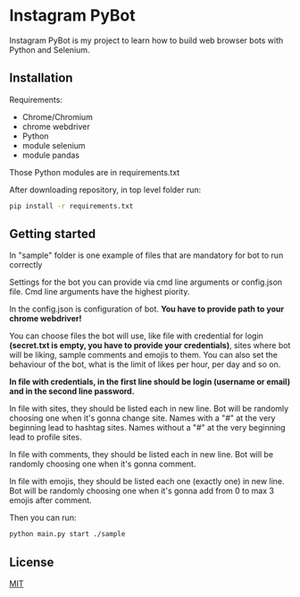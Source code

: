 # Instagram PyBot
Instagram PyBot is my project to learn how to build web browser bots with Python and Selenium. 

## Installation
Requirements:
* Chrome/Chromium
* chrome webdriver
* Python
* module selenium
* module pandas

Those Python modules are in requirements.txt

After downloading repository, in top level folder run:
```bash
pip install -r requirements.txt
```

## Getting started
In "sample" folder is one example of files that are mandatory for bot to run correctly

Settings for the bot you can provide via cmd line arguments or config.json file. Cmd line arguments have the highest piority.

In the config.json is configuration of bot. **You have to provide path to your chrome webdriver!**

You can choose files the bot will use, like file with credential for login **(secret.txt is empty, you have to provide your credentials)**, sites where bot will be liking, sample comments and emojis to them. You can also set the behaviour of the bot, what is the limit of likes per hour, per day and so on.

**In file with credentials, in the first line should be login (username or email) and in the second line password.** 

In file with sites, they should be listed each in new line. Bot will be randomly choosing one when it's gonna change site. Names with a "#" at the very beginning lead to hashtag sites. Names without a "#" at the very beginning lead to profile sites.

In file with comments, they should be listed each in new line. Bot will be randomly choosing one when it's gonna comment.

In file with emojis, they should be listed each one (exactly one) in new line. Bot will be randomly choosing one when it's gonna add from 0 to max 3 emojis after comment.

Then you can run:
```bash
python main.py start ./sample
```

## License
[MIT](https://choosealicense.com/licenses/mit/)
